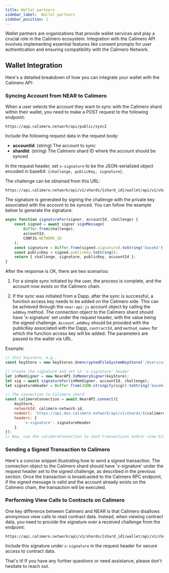 ```yaml
---
title: Wallet partners
sidebar_label:  Wallet partners
sidebar_position: 1
---
```


Wallet partners are organizations that provide wallet services and play a crucial role in the Calimero ecosystem. Integration with the Calimero API involves implementing essential features like consent prompts for user authentication and ensuring compatibility with the Calimero Network.

## Wallet Integration

Here's a detailed breakdown of how you can integrate your wallet with the Calimero API:

### Syncing Account from NEAR to Calimero

When a user selects the account they want to sync with the Calimero shard within their wallet, you need to make a POST request to the following endpoint:

```plaintext
https://app.calimero.network/api/public/sync2
```

Include the following request data in the request body:

- **accountId**: (string) The account to sync
- **shardId**: (string) The Calimero shard ID where the account should be synced

In the request header, set `x-signature` to be the JSON-serialized object encoded in base64: `{challenge, publicKey, signature}`.

The challenge can be obtained from this URL:

```plaintext
https://api.calimero.network/api/v1/shards/{shard_id}/wallet/api/v1/challenge
```

The signature is generated by signing the challenge with the private key associated with the account to be synced. You can follow the example below to generate the signature:

```javascript
async function signatureFor(signer, accountId, challenge) {
    const signed = await signer.signMessage(
        Buffer.from(challenge),
        accountId,
        CONFIG.NETWORK_ID
    );
    const signature = Buffer.from(signed.signature).toString('base64');
    const publicKey = signed.publicKey.toString();
    return { challenge, signature, publicKey, accountId };
}
```

After the response is OK, there are two scenarios:

1. For a simple sync initiated by the user, the process is complete, and the account now exists on the Calimero chain.

2. If the sync was initiated from a Dapp, after the sync is successful, a function access key needs to be added on the Calimero side. This can be achieved through the `near-api-js` account object by calling the `addKey` method. The connection object to the Calimero shard should have 'x-signature' set under the request header, with the value being the signed challenge. `Account.addKey` should be provided with the publicKey associated with the Dapp, `contractId`, and `method_names` for which the function access key will be added. The parameters are passed to the wallet via URL.

Example:

```javascript
// Init keystore, e.g.:
const keyStore = new keyStores.UnencryptedFileSystemKeyStore('/Users/username/.near-credentials');

// Create the signature and set in 'x-signature' header
let inMemSigner = new NearAPI.InMemorySigner(keyStore);
let sig = await signatureFor(inMemSigner, accountId, challenge);
let signatureHeader = Buffer.from(JSON.stringify(sig)).toString('base64');

// The connection to Calimero shard
const calimeroConnection = await NearAPI.connect({
    keyStore,
    networkId: calimero-network-id,
    nodeUrl: `https://api.dev.calimero.network/api/v1/shards/${calimero-network-id}/neard-rpc/`,
    headers: {
        'x-signature': signatureHeader
    },
});
// Now, use the calimeroConnection to send transactions and/or view blockchain state
```

### Sending a Signed Transaction to Calimero

Here's a concise snippet illustrating how to send a signed transaction. The connection object to the Calimero shard should have 'x-signature' under the request header set to the signed challenge, as described in the previous section. Once the transaction is broadcasted to the Calimero RPC endpoint, if the signed message is valid and the account already exists on the Calimero chain, the transaction will be executed.

### Performing View Calls to Contracts on Calimero

One key difference between Calimero and NEAR is that Calimero disallows anonymous view calls to read contract data. Instead, when viewing contract data, you need to provide the signature over a received challenge from the endpoint:

```plaintext
https://api.calimero.network/api/v1/shards/{shard_id}/wallet/api/v1/challenge
```

Include this signature under `x-signature` in the request header for secure access to contract data.

That's it! If you have any further questions or need assistance, please don't hesitate to reach out.